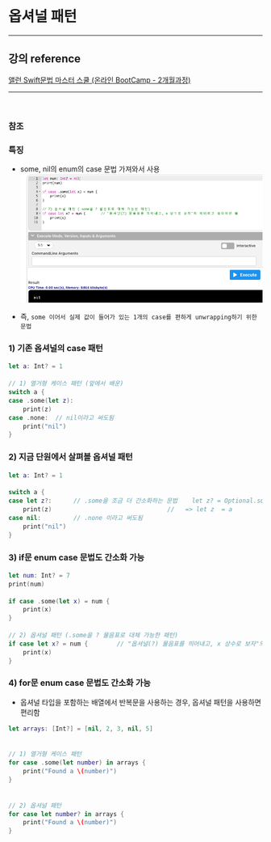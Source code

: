# 옵셔널 패턴

---

## 강의 reference

[앨런 Swift문법 마스터 스쿨 (온라인 BootCamp - 2개월과정)](https://www.inflearn.com/course/스위프트-문법-마스터-스쿨/dashboard)

---

<br>

### 참조

### 특징

- some, nil의 enum의 case 문법 가져와서 사용  
  <img src='images/2022-12-17-02-42-19.png' />

- 즉, `some 이어서 실제 값이 들어가 있는 1개의 case를 편하게 unwrapping하기 위한 문법`

### 1) 기존 옵셔널의 case 패턴

```swift
let a: Int? = 1

// 1) 열거형 케이스 패턴 (앞에서 배운)
switch a {
case .some(let z):
    print(z)
case .none:  // nil이라고 써도됨
    print("nil")
}
```

### 2) 지금 단원에서 살펴볼 옵셔널 패턴

```swift
let a: Int? = 1

switch a {
case let z?:      // .some을 조금 더 간소화하는 문법    let z? = Optional.some(a)
    print(z)                                //   => let z  = a
case nil:         // .none 이라고 써도됨
    print("nil")
}
```

### 3) if문 enum case 문법도 간소화 가능

```swift
let num: Int? = 7
print(num)

if case .some(let x) = num {
    print(x)
}

// 2) 옵셔널 패턴 (.some을 ? 물음표로 대체 가능한 패턴)
if case let x? = num {        // "옵셔널(?) 물음표를 띄어내고, x 상수로 보자"의 의미라고 생각하면 됨
    print(x)
}

```

### 4) for문 enum case 문법도 간소화 가능

- 옵셔널 타입을 포함하는 배열에서 반복문을 사용하는 경우, 옵셔널 패턴을 사용하면 편리함

```swift
let arrays: [Int?] = [nil, 2, 3, nil, 5]


// 1) 열거형 케이스 패턴
for case .some(let number) in arrays {
    print("Found a \(number)")
}


// 2) 옵셔널 패턴
for case let number? in arrays {
    print("Found a \(number)")
}

```
